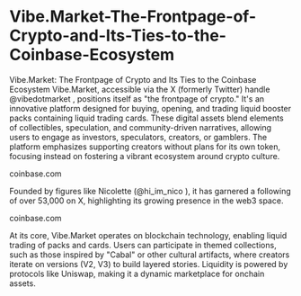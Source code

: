 # Vibe.Market-The-Frontpage-of-Crypto-and-Its-Ties-to-the-Coinbase-Ecosystem
Vibe.Market: The Frontpage of Crypto and Its Ties to the Coinbase Ecosystem
Vibe.Market, accessible via the X (formerly Twitter) handle @vibedotmarket
, positions itself as "the frontpage of crypto." It's an innovative platform designed for buying, opening, and trading liquid booster packs containing liquid trading cards. These digital assets blend elements of collectibles, speculation, and community-driven narratives, allowing users to engage as investors, speculators, creators, or gamblers. The platform emphasizes supporting creators without plans for its own token, focusing instead on fostering a vibrant ecosystem around crypto culture. 

coinbase.com

 Founded by figures like Nicolette (@hi_im_nico
), it has garnered a following of over 53,000 on X, highlighting its growing presence in the web3 space. 

coinbase.com

At its core, Vibe.Market operates on blockchain technology, enabling liquid trading of packs and cards. Users can participate in themed collections, such as those inspired by "Cabal" or other cultural artifacts, where creators iterate on versions (V2, V3) to build layered stories. Liquidity is powered by protocols like Uniswap, making it a dynamic marketplace for onchain assets.

